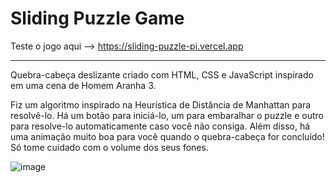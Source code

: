 # Sliding Puzzle Game
Teste o jogo aqui --> https://sliding-puzzle-pi.vercel.app
******************
Quebra-cabeça deslizante criado com HTML, CSS e JavaScript inspirado em uma cena de Homem Aranha 3.

Fiz um algoritmo inspirado na Heurística de Distância de Manhattan para resolvê-lo. Há um botão para iniciá-lo, um para embaralhar o puzzle e outro para resolve-lo automaticamente caso você não consiga. Além disso, há uma animação muito boa para você quando o quebra-cabeça for concluído! Só tome cuidado com o volume dos seus fones.

![image](https://github.com/DanielTomazi/Sliding-Puzzle/assets/125170893/03182b20-8461-42a4-aab9-a5e51b2d91bd)
